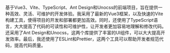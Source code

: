 基于Vue3、Vite、TypeScript、Ant Design和Unocss的前端项目，旨在提供一种高效、灵活、可维护的开发体验。我采用了最新的Vue3框架，以及快速的Vite构建工具，使得项目的开发和部署都更加高效。同时，还使用了TypeScript语言，大大提高了代码的可读性和可维护性，让开发者更加容易地理解和修改代码。还采用了Ant Design和Unocss，这两个库提供了丰富的UI组件，可以大大提高开发效率。最后，我还使用了ESLint和Prettier，这两个工具可以帮助开发者规范代码，提高代码质量。   